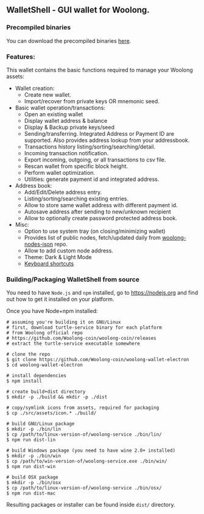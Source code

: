 ## WalletShell - GUI wallet for Woolong.

### Precompiled binaries
You can download the precompiled binaries [here](https://github.com/Woolong-coin/woolong-wallet-electron/releases/latest).

### Features:

This wallet contains the basic functions required to manage your Woolong assets:

* Wallet creation:
  * Create new wallet.
  * Import/recover from private keys OR mnemonic seed.
* Basic wallet operation/transactions:
  * Open an existing  wallet
  * Display wallet address & balance
  * Display & Backup private keys/seed
  * Sending/transferring. Integrated Address or Payment ID are supported. Also provides address lookup from your addressbook.
  * Transactions history listing/sorting/searching/detail.
  * Incoming transaction notification.
  * Export incoming, outgoing, or all transactions to csv file.
  * Rescan wallet from specific block height.
  * Perform wallet optimization.
  * Utilities: generate payment id and integrated address.
* Address book:
  * Add/Edit/Delete address entry.
  * Listing/sorting/searching existing entries.
  * Allow to store same wallet address with different payment id.
  * Autosave address after sending to new/unknown recipient
  * Allow to optionally create password protected address book.
* Misc:
  * Option to use system tray (on closing/minimizing wallet)
  * Provides list of public nodes, fetch/updated daily from [woolong-nodes-json](https://github.com/Woolong-coin/woolong-wallet-electron) repo.
  * Allow to add custom node address.
  * Theme: Dark & Light Mode
  * [Keyboard shortcuts](docs/shortcut.md)
  
### Building/Packaging WalletShell from source
You need to have `Node.js` and `npm` installed, go to https://nodejs.org and find out how to get it installed on your platform.

Once you have Node+npm installed:
```
# assuming you're building it on GNU/Linux
# first, download turtle-service binary for each platform
# from Woolong official repo
# https://github.com/Woolong-coin/woolong-coin/releases
# extract the turtle-service executable somewhere

# clone the repo
$ git clone https://github.com/Woolong-coin/woolong-wallet-electron
$ cd woolong-wallet-electron

# install dependencies
$ npm install

# create build+dist directory
$ mkdir -p ./build && mkdir -p ./dist

# copy/symlink icons from assets, required for packaging
$ cp ./src/assets/icon.* ./build/

# build GNU/Linux package
$ mkdir -p ./bin/lin
$ cp /path/to/linux-version-of/woolong-service ./bin/lin/
$ npm run dist-lin

# build Windows package (you need to have wine 2.0+ installed)
$ mkdir -p ./bin/win
$ cp /path/to/win-version-of/woolong-service.exe ./bin/win/
$ npm run dist-win

# build OSX package
$ mkdir -p ./bin/osx
$ cp /path/to/linux-version-of/woolong-service ./bin/osx/
$ npm run dist-mac
```

Resulting packages or installer can be found inside `dist/` directory.

